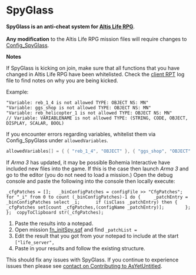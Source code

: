 SpyGlass
================
<b>SpyGlass is an anti-cheat system for [Altis Life RPG](https://github.com/AsYetUntitled/Framework)</b>.</br></br>
<b>Any modification</b> to the Altis Life RPG mission files will require changes to [Config_SpyGlass](https://github.com/AsYetUntitled/Framework/blob/master/Altis_Life.Altis/config/Config_SpyGlass.hpp).

<b>Notes</b>

If SpyGlass is kicking on join, make sure that all functions that you have changed in Altis Life RPG have been whitelisted. Check the [client RPT](https://community.bistudio.com/wiki/Crash_Files) log file to find notes on why you are being kicked. 

Example:

```
"Variable: reb_1_4 is not allowed TYPE: OBJECT NS: MN"
"Variable: ggs_shop is not allowed TYPE: OBJECT NS: MN"
"Variable: reb_helicopter_1 is not allowed TYPE: OBJECT NS: MN"
// Variable: VARIABLENAME is not allowed TYPE: (STRING, CODE, OBJECT, DISPLAY, SCALAR, BOOL)
 ```

If you encounter errors regarding variables, whitelist them via Config_SpyGlass under `allowedVariables`. 

```cpp
allowedVariables[] = { { "reb_1_4", "OBJECT" }, { "ggs_shop", "OBJECT" },{ "reb_helicopter_1", "OBJECT" }};
```

If *Arma 3* has updated, it may be possible Bohemia Interactive have included new files into the game. 
If this is the case then launch *Arma 3* and go to the editor (you do not need to load a mission.)
Open the debug console and paste the following into the console then locally execute: 

```sqf
_cfgPatches = [];	_binConfigPatches = configFile >> "CfgPatches";	for "_i" from 0 to count (_binConfigPatches)-1 do {		_patchEntry = _binConfigPatches select _i;		if (isClass _patchEntry) then {			_cfgPatches set[count _cfgPatches,(configName _patchEntry)];		};	};	copyToClipboard str(_cfgPatches);
```

1. Paste the results into a notepad. 
2. Open mission [fn_initSpy.sqf](https://github.com/AsYetUntitled/Framework/blob/master/Altis_Life.Altis/SpyGlass/fn_initSpy.sqf) and find `_patchList =`
3. Edit the result that you got from your notepad to include at the start `["life_server",`
4. Paste in your results and follow the existing structure.

This should fix any issues with SpyGlass. If you continue to experience issues then please see [contact on Contributing to AsYetUntitled](https://github.com/AsYetUntitled/Framework/blob/master/.github/CONTRIBUTING.md#contact). 
